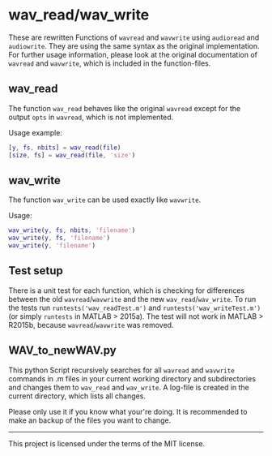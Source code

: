 # wav_read/wav_write
These are rewritten Functions of `wavread` and `wavwrite` using `audioread` and
`audiowrite`. They are using the same syntax as the original implementation. For
further usage information, please look at the original documentation of
`wavread` and `wavwrite`, which is included in the function-files.

## wav_read
The function `wav_read` behaves like the original `wavread` except for the
output `opts` in `wavread`, which is not implemented.


Usage example:
```matlab
[y, fs, nbits] = wav_read(file)
[size, fs] = wav_read(file, 'size')
```

## wav_write
The function `wav_write` can be used exactly like `wavwrite`.

Usage:
```matlab
wav_write(y, fs, nbits, 'filename')
wav_write(y, fs, 'filename')
wav_write(y, 'filename')
```

## Test setup
There is a unit test for each function, which is checking for differences
between the old `wavread`/`wavwrite` and the new `wav_read`/`wav_write`. To run
the tests run `runtests('wav_readTest.m')` and `runtests('wav_writeTest.m')` (or
simply `runtests` in MATLAB > 2015a). The test will not work in MATLAB > R2015b, 
because `wavread`/`wavwrite` was removed.

## WAV_to_newWAV.py
This python Script recursively searches for all `wavread` and `wavwrite`
commands in .m files in your current working directory and subdirectories and
changes them to `wav_read` and `wav_write`. A log-file is created in the current
directory, which lists all changes.

Please only use it if you know what your're doing. It is recommended to make an
backup of the files you want to change.

---------------
This project is licensed under the terms of the MIT license.

